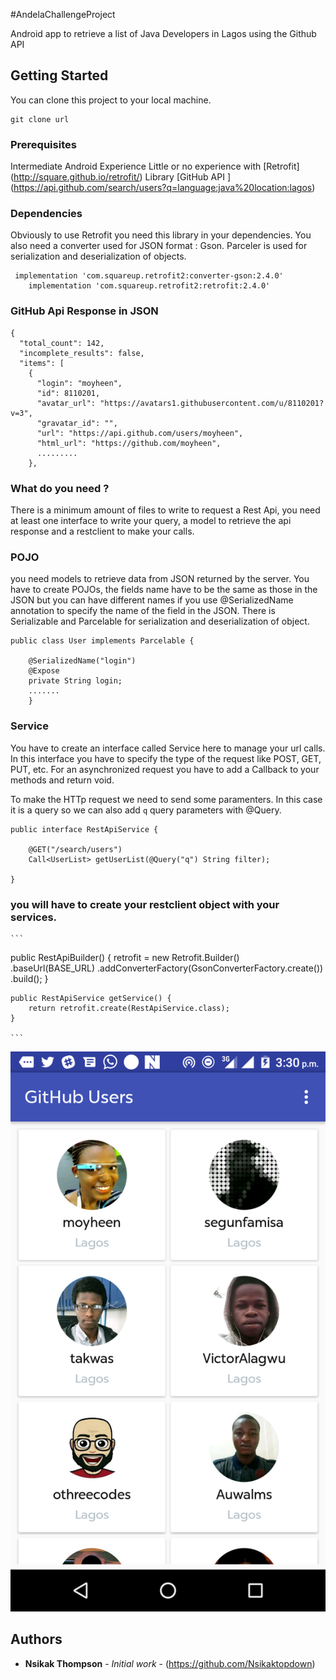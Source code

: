 #AndelaChallengeProject

Android app to retrieve a list of Java Developers in Lagos using the Github API 


## Getting Started

You can clone this project to your local machine.
```
git clone url

```

### Prerequisites

Intermediate Android Experience
Little or no experience with [Retrofit] (http://square.github.io/retrofit/) Library
[GitHub API  ] (https://api.github.com/search/users?q=language:java%20location:lagos)



### Dependencies
Obviously to use Retrofit you need this library in your dependencies. You also need a converter used for JSON format : Gson.
Parceler is used for serialization and deserialization of objects.

```
 implementation 'com.squareup.retrofit2:converter-gson:2.4.0'
    implementation 'com.squareup.retrofit2:retrofit:2.4.0'
```



### GitHub Api Response in JSON


```
{
  "total_count": 142,
  "incomplete_results": false,
  "items": [
    {
      "login": "moyheen",
      "id": 8110201,
      "avatar_url": "https://avatars1.githubusercontent.com/u/8110201?v=3",
      "gravatar_id": "",
      "url": "https://api.github.com/users/moyheen",
      "html_url": "https://github.com/moyheen",
      .........
    },
 ```
 
### What do you need ?

There is a minimum amount of files to write to request a Rest Api, you need at least one interface to write your query, 
a model to retrieve the api response and a restclient to make your calls.

### POJO
you need models to retrieve data from JSON returned by the server. You have to create POJOs, the fields name have to be the same as those in the JSON but you can have different names if you use @SerializedName annotation to specify the name of the field in the JSON. 
There is Serializable and Parcelable for serialization and deserialization of object. 

```
public class User implements Parcelable {

    @SerializedName("login")
    @Expose
    private String login;
    .......
    }
```


### Service

You have to create an interface called Service here to manage your url calls. 
In this interface you have to specify the type of the request like POST, GET, PUT, etc. 
For an asynchronized request you have to add a Callback to your methods and return void.  

To make the HTTp request we need to send some paramenters. In this case it is a query so we can also add ``q`` query parameters with @Query. 

```
public interface RestApiService {

    @GET("/search/users")
    Call<UserList> getUserList(@Query("q") String filter);

}

```


### you will have to create your restclient object with your services.

    ```
 public RestApiBuilder() {
        retrofit = new Retrofit.Builder()
                .baseUrl(BASE_URL)
                .addConverterFactory(GsonConverterFactory.create())
                .build();
    }

    public RestApiService getService() {
        return retrofit.create(RestApiService.class);
    }
    
    ```

![Screenshot](screenshot/userlist.png)

## Authors

* **Nsikak Thompson** - *Initial work* - (https://github.com/Nsikaktopdown)


